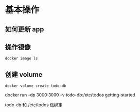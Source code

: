 # 基本操作

## 如何更新 app

## 操作镜像

`docker image ls`

## 创建 volume

`docker volume create todo-db`

docker run -dp 3000:3000 -v todo-db:/etc/todos getting-started

todo-db 和 /etc/todos 做绑定